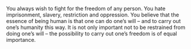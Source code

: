 <!-- jmena postav -->

<!-- uvod -->

You always wish to fight for the freedom of any person. You hate imprisonment, slavery, restriction and oppression. You believe that the essence of being human is that one can do one’s will – and to carry out one’s humanity this way. It is not only important not to be restrained from doing one’s will – the possibility to carry out one’s freedom is of equal importance.
